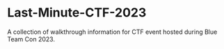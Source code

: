 # Last-Minute-CTF-2023
A collection of walkthrough information for CTF event hosted during Blue Team Con 2023.
